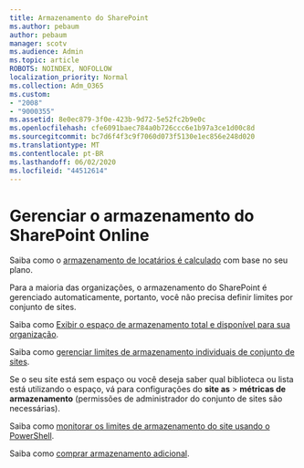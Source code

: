 ```yaml
---
title: Armazenamento do SharePoint
ms.author: pebaum
author: pebaum
manager: scotv
ms.audience: Admin
ms.topic: article
ROBOTS: NOINDEX, NOFOLLOW
localization_priority: Normal
ms.collection: Adm_O365
ms.custom:
- "2008"
- "9000355"
ms.assetid: 8e0ec879-3f0e-423b-9d72-5e52fc2b9e0c
ms.openlocfilehash: cfe6091baec784a0b726ccc6e1b97a3ce1d00c8d
ms.sourcegitcommit: bc7d6f4f3c9f7060d073f5130e1ec856e248d020
ms.translationtype: MT
ms.contentlocale: pt-BR
ms.lasthandoff: 06/02/2020
ms.locfileid: "44512614"
---
```

# <a name="manage-your-sharepoint-online-storage"></a>Gerenciar o armazenamento do SharePoint Online

Saiba como o [armazenamento de locatários é calculado](https://docs.microsoft.com/office365/servicedescriptions/sharepoint-online-service-description/sharepoint-online-limits?redirectedfrom=MSDN#limits-by-plan) com base no seu plano.

Para a maioria das organizações, o armazenamento do SharePoint é gerenciado automaticamente, portanto, você não precisa definir limites por conjunto de sites.

Saiba como [Exibir o espaço de armazenamento total e disponível para sua organização](https://docs.microsoft.com/sharepoint/manage-site-collection-storage-limits).

Saiba como [gerenciar limites de armazenamento individuais de conjunto de sites](https://docs.microsoft.com/sharepoint/manage-site-collection-storage-limits#manage-individual-site-storage-limits).

Se o seu site está sem espaço ou você deseja saber qual biblioteca ou lista está utilizando o espaço, vá para configurações do **site as**  >  **métricas de armazenamento** (permissões de administrador do conjunto de sites são necessárias).

Saiba como [monitorar os limites de armazenamento do site usando o PowerShell](https://docs.microsoft.com/sharepoint/manage-site-collection-storage-limits#monitor-site-storage-limits-by-using-powershell).

Saiba como [comprar armazenamento adicional](https://docs.microsoft.com/microsoft-365/commerce/add-storage-space). 
  